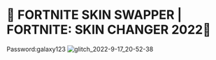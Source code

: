 # 💎 FORTNITE SKIN SWAPPER | FORTNITE: SKIN CHANGER 2022💎 
Password:galaxy123
![glitch_2022-9-17_20-52-38](https://user-images.githubusercontent.com/113033715/190857806-987319d1-231d-4862-83db-47966959466f.jpg)

